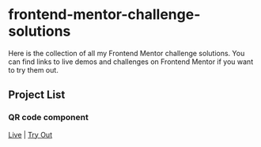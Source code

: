 # frontend-mentor-challenge-solutions

Here is the collection of all my Frontend Mentor challenge
solutions. You can find links to live demos and challenges on Frontend
Mentor if you want to try them out.

## Project List

### QR code component

<a href="https://frontend-mentor-qr-code-component-8fa.netlify.app/">Live</a> | <a
href="https://www.frontendmentor.io/challenges/qr-code-component-iux_sIO_H">Try
Out</a>
